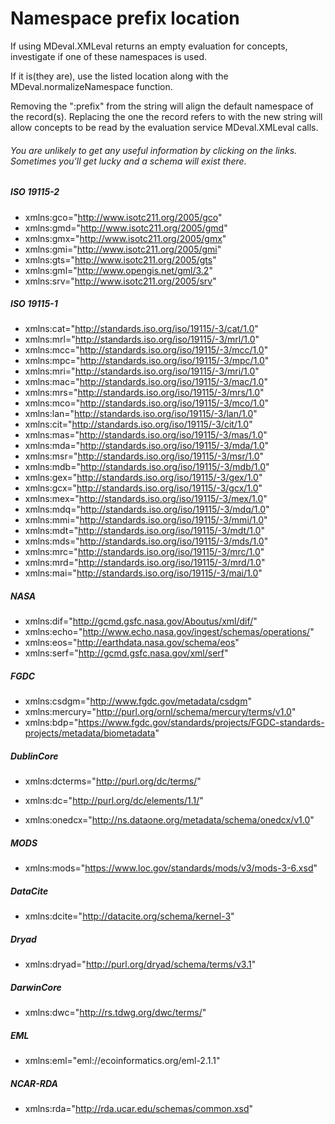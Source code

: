 # Namespace prefix location

If using MDeval.XMLeval returns an empty evaluation for concepts,
investigate if one of these namespaces is used.

If it is(they are), use the listed location along with the MDeval.normalizeNamespace function. 

Removing the ":prefix" from the string will align the default namespace of the record(s). Replacing the one the record refers to with the new string will allow concepts to be read by the evaluation service MDeval.XMLeval calls.

###### You are unlikely to get any useful information by clicking on the links. Sometimes you'll get lucky and a schema will exist there.

##### ISO 19115-2
* xmlns:gco="http://www.isotc211.org/2005/gco"
* xmlns:gmd="http://www.isotc211.org/2005/gmd" 
* xmlns:gmx="http://www.isotc211.org/2005/gmx" 
* xmlns:gmi="http://www.isotc211.org/2005/gmi" 
* xmlns:gts="http://www.isotc211.org/2005/gts" 
* xmlns:gml="http://www.opengis.net/gml/3.2" 
* xmlns:srv="http://www.isotc211.org/2005/srv"

##### ISO 19115-1
* xmlns:cat="http://standards.iso.org/iso/19115/-3/cat/1.0" 
* xmlns:mrl="http://standards.iso.org/iso/19115/-3/mrl/1.0" 
* xmlns:mcc="http://standards.iso.org/iso/19115/-3/mcc/1.0" 
* xmlns:mpc="http://standards.iso.org/iso/19115/-3/mpc/1.0" 
* xmlns:mri="http://standards.iso.org/iso/19115/-3/mri/1.0" 
* xmlns:mac="http://standards.iso.org/iso/19115/-3/mac/1.0" 
* xmlns:mrs="http://standards.iso.org/iso/19115/-3/mrs/1.0" 
* xmlns:mco="http://standards.iso.org/iso/19115/-3/mco/1.0"   
* xmlns:lan="http://standards.iso.org/iso/19115/-3/lan/1.0" 
* xmlns:cit="http://standards.iso.org/iso/19115/-3/cit/1.0" 
* xmlns:mas="http://standards.iso.org/iso/19115/-3/mas/1.0" 
* xmlns:mda="http://standards.iso.org/iso/19115/-3/mda/1.0" 
* xmlns:msr="http://standards.iso.org/iso/19115/-3/msr/1.0" 
* xmlns:mdb="http://standards.iso.org/iso/19115/-3/mdb/1.0" 
* xmlns:gex="http://standards.iso.org/iso/19115/-3/gex/1.0" 
* xmlns:gcx="http://standards.iso.org/iso/19115/-3/gcx/1.0"  
* xmlns:mex="http://standards.iso.org/iso/19115/-3/mex/1.0" 
* xmlns:mdq="http://standards.iso.org/iso/19115/-3/mdq/1.0" 
* xmlns:mmi="http://standards.iso.org/iso/19115/-3/mmi/1.0" 
* xmlns:mdt="http://standards.iso.org/iso/19115/-3/mdt/1.0" 
* xmlns:mds="http://standards.iso.org/iso/19115/-3/mds/1.0" 
* xmlns:mrc="http://standards.iso.org/iso/19115/-3/mrc/1.0" 
* xmlns:mrd="http://standards.iso.org/iso/19115/-3/mrd/1.0" 
* xmlns:mai="http://standards.iso.org/iso/19115/-3/mai/1.0" 

##### NASA
* xmlns:dif="http://gcmd.gsfc.nasa.gov/Aboutus/xml/dif/" 
* xmlns:echo="http://www.echo.nasa.gov/ingest/schemas/operations/" 
* xmlns:eos="http://earthdata.nasa.gov/schema/eos" 
* xmlns:serf="http://gcmd.gsfc.nasa.gov/xml/serf" 

##### FGDC
* xmlns:csdgm="http://www.fgdc.gov/metadata/csdgm"
* xmlns:mercury="http://purl.org/ornl/schema/mercury/terms/v1.0" 
* xmlns:bdp="https://www.fgdc.gov/standards/projects/FGDC-standards-projects/metadata/biometadata" 

##### DublinCore
* xmlns:dcterms="http://purl.org/dc/terms/" 
* xmlns:dc="http://purl.org/dc/elements/1.1/" 

* xmlns:onedcx="http://ns.dataone.org/metadata/schema/onedcx/v1.0" 

##### MODS
* xmlns:mods="https://www.loc.gov/standards/mods/v3/mods-3-6.xsd"  

##### DataCite
* xmlns:dcite="http://datacite.org/schema/kernel-3" 

##### Dryad  
* xmlns:dryad="http://purl.org/dryad/schema/terms/v3.1" 

##### DarwinCore
* xmlns:dwc="http://rs.tdwg.org/dwc/terms/" 

##### EML
* xmlns:eml="eml://ecoinformatics.org/eml-2.1.1" 

##### NCAR-RDA
* xmlns:rda="http://rda.ucar.edu/schemas/common.xsd" 
